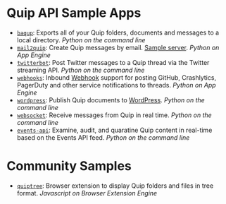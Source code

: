 Quip API Sample Apps
========

* [`baqup`](baqup): Exports all of your Quip folders, documents and messages to a local directory. _Python on the command line_
* [`mail2quip`](mail2quip): Create Quip messages by email. [Sample server](http://mail2quip.appspot.com/). _Python on App Engine_
* [`twitterbot`](twitterbot): Post Twitter messages to a Quip thread via the Twitter streaming API. _Python on the command line_
* [`webhooks`](webhooks): Inbound [Webhook](http://en.wikipedia.org/wiki/Webhook) support for posting GitHub, Crashlytics, PagerDuty and other service notifications to threads. _Python on App Engine_
* [`wordpress`](wordpress): Publish Quip documents to [WordPress](http://wordpress.org/). _Python on the command line_
* [`websocket`](websocket): Receive messages from Quip in real time. _Python on the command line_
* [`events-api`](events-api): Examine, audit, and quaratine Quip content in real-time based on the Events API feed. _Python on the command line_

# Community Samples

* [`quiptree`](https://github.com/kwent/quiptree): Browser extension to display Quip folders and files in tree format. _Javascript on Browser Extension Engine_
